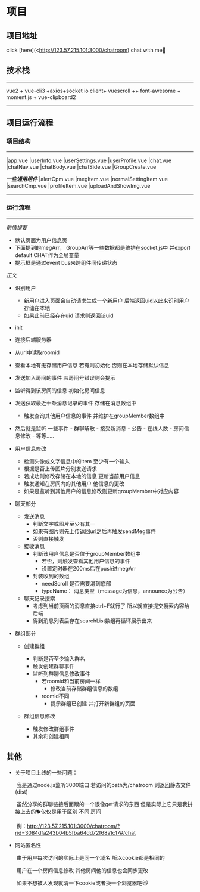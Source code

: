 # 项目

## 项目地址

click [here](<http://123.57.215.101:3000/chatroom) chat with me🤭

## 技术栈

***

vue2 + vue-cli3 +axios+socket io client+ vuescroll ++ font-awesome + moment.js + vue-clipboard2

***

## 项目运行流程

### 项目结构

***

|app.vue
    |userInfo.vue
    	|userSettings.vue
    	|userProfile.vue
    |chat.vue
    	|chatNav.vue
    	|chatBody.vue
    	|chatSide.vue
    |GroupCreate.vue

   ***一些通用组件***
|alertCpm.vue
|megItem.vue
|normalSettingItem.vue
|searchCmp.vue
|profileItem.vue
|uploadAndShowImg.vue

***

### 运行流程

***

*前情提要*

- 默认页面为用户信息页
- 下面提到的megArr， GroupArr等一些数据都是维护在socket.js中  并export default CHAT作为全局变量
- 提示框是通过event bus来跨组件间传递状态

*正文*

- 识别用户
  - 新用户进入页面会自动请求生成一个新用户  后端返回uid以此来识别用户 存储在本地
  - 如果此前已经存在uid 请求则返回该uid

-  init  

  - 连接后端服务器
  - 从url中读取roomid 
  - 查看本地有无存储用户信息  若有则初始化  否则在本地存储默认信息
  - 发送加入房间的事件  若房间号错误则会提示
  - 监听得到该房间的信息  初始化房间信息
  - 发送获取最近十条消息记录的事件  存储在消息数组中
    - 触发查询其他用户信息的事件  并维护在groupMember数组中
  -  然后就是监听 一些事件
    - 群聊解散
    - 接受新消息
    - 公告
    - 在线人数
    - 房间信息修改
    - 等等.....

- 用户信息修改

  - 检测头像或文字信息中的item 至少有一个输入
  - 根据是否上传图片分别发送请求
  - 若成功则修改存储在本地的信息  更新当前用户信息
  - 触发通知在房间内的其他用户  他信息的更改
  - 如果是监听到其他用户的信息修改则更新groupMember中对应内容

- 聊天部分

  - 发送消息
    - 判断文字或图片至少有其一  
    - 如果有图片则先上传返回url之后再触发sendMeg事件
    - 否则直接触发
  - 接收消息
    - 判断该用户信息是否位于groupMember数组中
      - 若否，则触发查看其他用户信息的事件
      -   设置定时器在200ms后在push进megArr
    - 封装收到的数组
      - needScroll 是否需要滑到底部
      - typeName： 消息类型（message为信息，announce为公告）
  - 聊天记录搜索
    - 考虑到当前页面的消息直接ctrl+F就行了  所以就直接提交搜索内容给后端
    - 得到消息列表后存在searchList数组再循环展示出来

- 群组部分

  - 创建群组

    - 判断是否至少输入群名
    - 触发创建群聊事件
    - 监听到群聊信息修改事件
      - 若roomid和当前房间一样 
        - 修改当前存储群组信息的数组
      - roomid不同
        - 提示群组已创建 并打开新群组的页面

  - 群组信息修改

    - 触发修改群组事件
    - 其余和创建相同

    

## 其他

- 关于项目上线的一些问题：

  ​	我是通过node.js监听3000端口  若访问的path为/chatroom  则返回静态文件(dist)

  ​	虽然分享的群聊链接后面跟的一个很像get请求的东西  但是实际上它只是我拼接上去的🐕仅仅是用于区别	不同	房间

  ​	例：http://123.57.215.101:3000/chatroom/?rid=3084dfa243b04b5fba64dd72f68a1c17#/chat

- 网站匿名性

  ​	由于用户每次访问的实际上是同一个域名  所以cookie都是相同的 

  ​	用户在一个房间信息修改  其他房间他的信息也会同步更改

  ​	如果不想被人发现就清一下cookie或者换一个浏览器吧🐱

  

